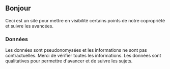 ## Bonjour
Ceci est un site pour mettre en visibilité certains points de notre copropriété et suivre les avancées.

### Données
Les données sont pseudonomysées et les informations ne sont pas contractuelles.
Merci de vérifier toutes les informations.
Les données sont qualitatives pour permettre d'avancer et de suivre les sujets.
